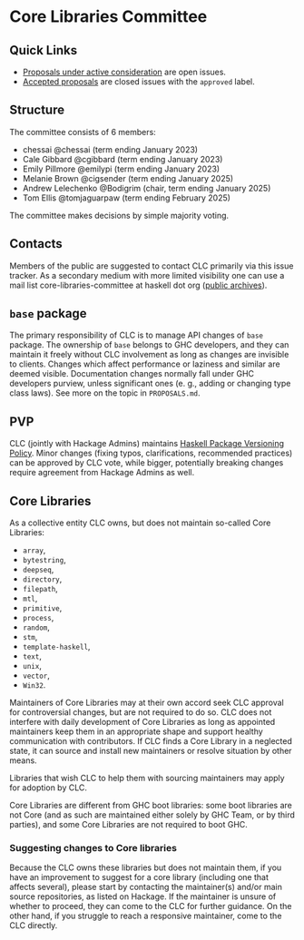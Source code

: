 # Core Libraries Committee

## Quick Links

* [Proposals under active consideration](https://github.com/haskell/core-libraries-committee/issues) are open issues.
* [Accepted proposals](https://github.com/haskell/core-libraries-committee/issues?q=is%3Aissue+is%3Aclosed+label%3Aapproved) are closed issues with the `approved` label.

## Structure

The committee consists of 6 members:

* chessai @chessai (term ending January 2023)
* Cale Gibbard @cgibbard (term ending January 2023)
* Emily Pillmore @emilypi (term ending January 2023)
* Melanie Brown @cigsender (term ending January 2025)
* Andrew Lelechenko @Bodigrim (chair, term ending January 2025)
* Tom Ellis @tomjaguarpaw (term ending February 2025)

The committee makes decisions by simple majority voting.

## Contacts

Members of the public are suggested to contact CLC primarily via this issue tracker.
As a secondary medium with more limited visibility one can use a mail list
core-libraries-committee at haskell dot org
([public archives](https://groups.google.com/g/haskell-core-libraries)).

## `base` package

The primary responsibility of CLC is to manage API changes of `base` package. The ownership of `base` belongs to GHC developers, and they can maintain it freely without CLC involvement as long as changes are invisible to clients. Changes which affect performance or laziness and similar are deemed visible. Documentation changes normally fall under GHC developers purview, unless significant ones (e. g., adding or changing type class laws).
See more on the topic in `PROPOSALS.md`.

## PVP

CLC (jointly with Hackage Admins) maintains [Haskell Package Versioning Policy](https://pvp.haskell.org/). Minor changes (fixing typos, clarifications, recommended practices) can be approved by CLC vote, while bigger, potentially breaking changes require agreement from Hackage Admins as well. 

## Core Libraries

As a collective entity CLC owns, but does not maintain so-called Core Libraries:

* `array`,
* `bytestring`,
* `deepseq`,
* `directory`,
* `filepath`,
* `mtl`,
* `primitive`,
* `process`,
* `random`,
* `stm`,
* `template-haskell`,
* `text`,
* `unix`,
* `vector`,
* `Win32`.

Maintainers of Core Libraries may at their own accord seek CLC approval for
controversial changes, but are not required to do so. CLC does not interfere
with daily development of Core Libraries as long as appointed maintainers
keep them in an appropriate shape and support healthy communication with
contributors. If CLC finds a Core Library in a neglected state, it can
source and install new maintainers or resolve situation by other means.

Libraries that wish CLC to help them with sourcing maintainers
may apply for adoption by CLC.

Core Libraries are different from GHC boot libraries: some boot libraries are not Core
(and as such are maintained either solely by GHC Team, or by third parties), and some
Core Libraries are not required to boot GHC.

### Suggesting changes to Core libraries

Because the CLC owns these libraries but does not maintain them, if you have an improvement
to suggest for a core library (including one that affects several), please start by contacting
the maintainer(s) and/or main source repositories, as listed on Hackage. If the maintainer
is unsure of whether to proceed, they can come to the CLC for further guidance. On the other
hand, if you struggle to reach a responsive maintainer, come to the CLC directly.
